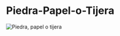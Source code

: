 # Piedra-Papel-o-Tijera
![Piedra, papel o tijera](https://user-images.githubusercontent.com/107277624/217723512-8d387212-f156-4565-a380-74151888c32e.png)
